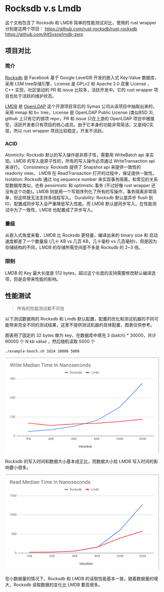 # Rocksdb v.s Lmdb

这个文档包含了 Rocksdb 和 LMDB 简单的性能测试对比，使用的 rust wrapper 分别是这两个项目：
https://github.com/rust-rocksdb/rust-rocksdb
https://github.com/AltSysrq/lmdb-zero

## 项目对比

### 简介
[Rocksdb](https://github.com/facebook/rocksdb/) 是 Facebook 基于 Google LevelDB 开发的嵌入式 Key-Value 数据库，采用 LSM tree存储引擎，License 是 GPLv2 和 Apache 2.0 双重 License ，C++ 实现，社区驱动的 PR 和 issue 比较多，活跃开发中。它的 rust wrapper 项目也处于活跃的维护状态。

[LMDB](https://symas.com/lmdb/) 是 [OpenLDAP](https://www.openldap.org/) 这个开源项目背后的 Symas 公司从该项目中抽取出来的，采用 mmap 和 b+ tree，License 是 OpenLDAP Public License (类似BSD 3), github 上只有它的镜项 repo，PR 和 issue 只在上游的 OpenLDAP 项目中被接受，活跃开发者只有项目的核心成员。由于它本身的功能非常简洁，又是纯C实现，所以 rust wrapper 项目比较稳定，开发不活跃。

### ACID
Atomicity: Rocksdb 默认的写入操作是非原子性，需要用 WriteBatch api 来实现。LMDB 的写入是原子性的，所有的写入操作必须通过 WriteTransaction api 来进行。
Consistency: Rocksdb 提供了 Snapshot api 来提供一致性的 readonly view。 LMDB 在 ReadTransaction 打开的过程中，保证提供一致性。
Isolation: Rocksdb 通过 log sequence number 来实现事务隔离，和常见的关系型数据库类似，也有 pessimistic 和 optimistic 事务 (不过好像 rust wrapper 还没有这个功能)。LMDB 则是用一个写锁序列化了所有的写操作，事务隔离非常简单，但这样就无法支持多线程写入。
Durability: Rocksdb 默认是异步 flush 到 IO，配置成同步写入会严重降低写入性能。而 LMDB 默认是同步写入。在性能测试中为了一致性，LMDB 也配置成了异步写入。

### 量级
从嵌入式角度来看，LMDB 比 Rocksdb 更轻量，编译出来的 binary size 和 启动速度都差了一个数量级 (几十 KB vs 几百 KB，几十毫秒 vs 几百毫秒)，但是因为存储结构的不同，LMDB 的存储所需空间差不多是 Rocksdb 的 2~3 倍。

### 限制
LMDB 的 Key 最大长度是 512 bytes，超过这个长度的支持需要修改默认编译选项，但是会带来性能的影响。

## 性能测试

> 所有的性能测试都不可信

以下测试数据用的 Rocksdb 和 Lmdb 默认配置，配置的优化和测试机器的不同可能带来完全不同的测试结果，这里不提供测试机器的具体配置，图表仅供参考。

图表用了固定的 32 bytes 做为 key，在数据库中填充 3 (batch) * 30000，共计 90000 个 N kb value ，然后随机读取 5000 个
```
./example-bench.sh 1024 30000 5000
```

![Write](images/w.png "Write")

Rocksdb 的写入时间和数据大小基本成正比，而数据大小给 LMDB 写入时间的影响要小很多。

![Read](images/r.png "Read")

在小数据量的情况下，Rocksdb 和 LMDB 的读取性能基本一致，随着数据量的增大，Rocksdb 读取数据的变化比 LMDB 要高很多。
